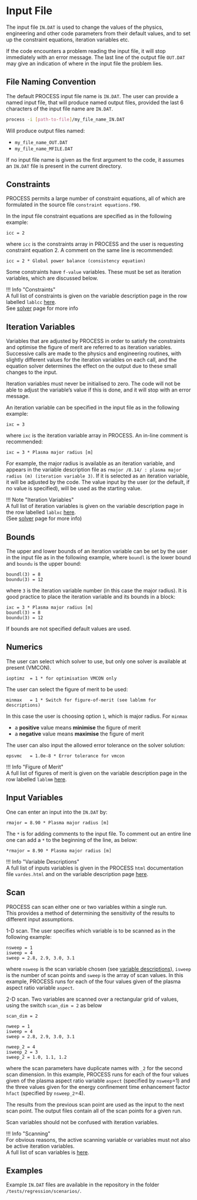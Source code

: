 # Input File

The input file `IN.DAT` is used to change the values of the physics, engineering 
and other code parameters from their default values, and to set up the constraint equations, 
iteration variables etc. 

If the code encounters a problem reading the input file, it will stop immediately 
with an error message. The last line of the output file `OUT.DAT` may give an 
indication of where in the input file the problem lies.

## File Naming Convention

The default PROCESS input file name is `IN.DAT`. The user can provide a named 
input file, that will produce named output files, provided the last 6 characters 
of the input file name are `IN.DAT`.

```bash
process -i [path-to-file]/my_file_name_IN.DAT
```

Will produce output files named:

- `my_file_name_OUT.DAT`
- `my_file_name_MFILE.DAT`

If no input file name is given as the first argument to the code, it assumes an 
`IN.DAT` file is present in the current directory.

## Constraints

PROCESS permits a large number of constraint equations, all of which are formulated 
in the source file `constraint equations.f90`. 

In the input file constraint equations are specified as in the following example:

```
icc = 2 
```

where `icc` is the constraints array in PROCESS and the user is requesting constraint 
equation 2. A comment on the same line is recommended:

```
icc = 2 * Global power balance (consistency equation)
```

Some constraints have `f-value` variables. These must be set as iteration variables, 
which are discussed below.


!!! Info "Constraints"  
    A full list of constraints is given on the variable description page in the row labelled 
    `lablcc` [here](../vardes/#numerics).  
    See [solver](../solver/solver-guide) page for more info

## Iteration Variables

Variables that are adjusted by PROCESS in order to satisfy the constraints and 
optimise the figure of merit are referred to as iteration variables. Successive calls 
are made to the physics and engineering routines, with slightly different values for 
the iteration variables on each call, and the equation solver determines the effect on the 
output due to these small changes to the input.

Iteration variables must never be initialised to zero. The code will not be able to adjust 
the variable’s value if this is done, and it will stop with an error message.

An iteration variable can be specified in the input file as in the following example:

```
ixc = 3
```

where `ixc` is the iteration variable array in PROCESS. An in-line comment is recommended:

```
ixc = 3 * Plasma major radius [m]
```

For example, the major radius is available as an iteration variable, and appears in the variable
description file as `rmajor /8.14/ : plasma major radius (m) (iteration variable 3)`. If it
is selected as an iteration variable, it will be adjusted by the code. The value input by the user (or
the default, if no value is specified), will be used as the starting value.

!!! Note "Iteration Variables"  
    A full list of iteration variables is given on the variable description page in the row labelled 
    `lablxc` [here](../vardes/#numerics).  
    (See [solver](../solver/solver-guide) page for more info)

## Bounds

The upper and lower bounds of an iteration variable can be set by the user in 
the input file as in the following example, 
where `boundl` is the lower bound and `boundu` is the upper bound:

```
boundl(3) = 8 
boundu(3) = 12
```

where `3` is the iteration variable number (in this case the major radius). It is good practice to
place the iteration variable and its bounds in a block:

```
ixc = 3 * Plasma major radius [m]
boundl(3) = 8
boundu(3) = 12
```
If bounds are not specified default values are used.

## Numerics

The user can select which solver to use, but only one solver is available at present (VMCON).

```
ioptimz  = 1 * for optimisation VMCON only
```

The user can select the figure of merit to be used:

```
minmax   = 1 * Switch for figure-of-merit (see lablmm for descriptions)
```

In this case the user is choosing option `1`, which is major radius. For `minmax`

* a **positive** value means **minimise** the figure of merit
* a **negative** value means **maximise** the figure of merit

The user can also input the allowed error tolerance on the solver solution:

```
epsvmc   = 1.0e-8 * Error tolerance for vmcon
```

!!! Info "Figure of Merit"  
    A full list of figures of merit is given on the variable description page in the row labelled 
    `lablmm` [here](../vardes/#numerics).  

## Input Variables

One can enter an input into the `IN.DAT` by:

```
rmajor = 8.90 * Plasma major radius [m]
```

The `*` is for adding comments to the input file. To comment out an entire line 
one can add a `*` to the beginning of the line, as below:

```
*rmajor = 8.90 * Plasma major radius [m]
```

!!! Info "Variable Descriptions"  
    A full list of inputs variables is given in the PROCESS `html` documentation 
    file `vardes.html` and on the variable description page [here](../vardes).

## Scan

PROCESS can scan either one or two variables within a single run.  
This provides a method of determining the sensitivity of the
results to different input assumptions. 

1-D scan.  The user specifies which variable is to be scanned as in the following example:

```
nsweep = 1 
isweep = 4
sweep = 2.8, 2.9, 3.0, 3.1
```

where `nsweep` is the scan variable chosen (see [variable descriptions](../vardes)),
`isweep` is the number of scan points and `sweep` is the array of scan values. In this example, 
PROCESS runs for each of the four values given of the plasma aspect ratio variable `aspect`. 

2-D scan.  Two variables are scanned over a rectangular grid of values, 
using the switch `scan_dim = 2` as below

```
scan_dim = 2

nweep = 1
isweep = 4
sweep = 2.8, 2.9, 3.0, 3.1

nweep_2 = 4
isweep_2 = 3
sweep_2 = 1.0, 1.1, 1.2
```

where the scan parameters have duplicate names with `_2` for the second scan 
dimension.  In this example, PROCESS runs for each of the four values given 
of the plasma aspect ratio variable `aspect` (specified by `nsweep`=1) and the three values given for
the energy confinement time enhancement factor `hfact` (specified by `nsweep_2`=4).

The results from the previous scan point are used as the input to the next
scan point. The output files contain all of the scan points for a given run.

Scan variables should not be confused with iteration variables.

!!! Info "Scanning"    
    For obvious reasons, the active scanning variable or variables must not also be active
    iteration variables.   
    A full list of scan variables is [here](../vardes/#scan_module).  

## Examples

Example `IN.DAT` files are available in the repository in the folder `/tests/regression/scenarios/`.
